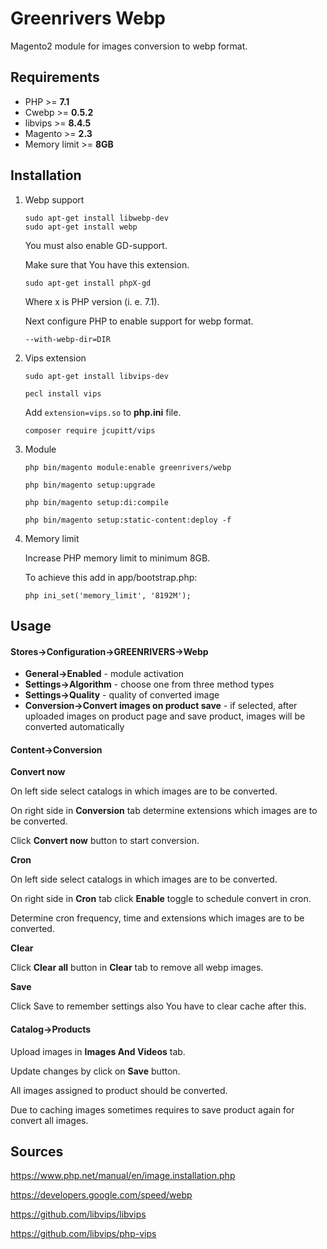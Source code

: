 # Greenrivers Webp

Magento2 module for images conversion to webp format.

## Requirements

* PHP >= **7.1**
* Cwebp >= **0.5.2**
* libvips >= **8.4.5**
* Magento >= **2.3**
* Memory limit >= **8GB**

## Installation

1. Webp support

    ```shell script
    sudo apt-get install libwebp-dev
    sudo apt-get install webp
    ```
   
   You must also enable GD-support.
   
   Make sure that You have this extension.
   
    ```shell script
   sudo apt-get install phpX-gd
   ```
   
   Where x is PHP version (i. e. 7.1).
   
   Next configure PHP to enable support for webp format.
   
    ```shell script
    --with-webp-dir=DIR
    ```   
   
2. Vips extension

    ```shell script
    sudo apt-get install libvips-dev
    
    pecl install vips
    ```
    
    Add `extension=vips.so` to **php.ini** file.

    ```shell
    composer require jcupitt/vips 
    ```

3. Module

    ```shell    
    php bin/magento module:enable greenrivers/webp
    
    php bin/magento setup:upgrade
    
    php bin/magento setup:di:compile
    
    php bin/magento setup:static-content:deploy -f
    ```

4. Memory limit

    Increase PHP memory limit to minimum 8GB.
    
    To achieve this add in app/bootstrap.php:
    
    ```php ini_set('memory_limit', '8192M');```

## Usage

#### **Stores->Configuration->GREENRIVERS->Webp**

* **General->Enabled** - module activation
* **Settings->Algorithm** - choose one from three method types 
* **Settings->Quality** - quality of converted image
* **Conversion->Convert images on product save** - if selected,
 after uploaded images on product page and save product, images will be converted automatically
 
#### **Content->Conversion**

**Convert now** 

On left side select catalogs in which images are to be converted.

On right side in **Conversion** tab determine extensions which images are to be converted.

Click **Convert now** button to start conversion.

**Cron**

On left side select catalogs in which images are to be converted.

On right side in **Cron** tab click **Enable** toggle to schedule convert in cron.
 
Determine cron frequency, time and extensions which images are to be converted.

**Clear**

Click **Clear all** button in **Clear** tab to remove all webp images. 

**Save**

Click Save to remember settings also You have to clear cache after this.

#### Catalog->Products

Upload images in **Images And Videos** tab.

Update changes by click on **Save** button.

All images assigned to product should be converted.

Due to caching images sometimes requires to save product again for convert all images.

## Sources

https://www.php.net/manual/en/image.installation.php

https://developers.google.com/speed/webp

https://github.com/libvips/libvips

https://github.com/libvips/php-vips
